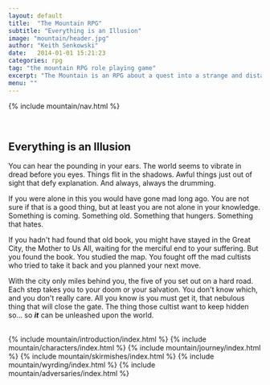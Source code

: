 ```yaml
---
layout: default
title:  "The Mountain RPG"
subtitle: "Everything is an Illusion"
image: "mountain/header.jpg"
author: "Keith Senkowski"
date:   2014-01-01 15:21:23
categories: rpg
tag: "the mountain RPG role playing game"
excerpt: "The Mountain is an RPG about a quest into a strange and distant land in search of the Mountain and the evil that lies within."
menu: ""
---
```

{% include mountain/nav.html %}
<section>
<div class="clearfix gutters"  id="introduction">
	<aside class="span-3 col">
		&nbsp;
	</aside>
	<div class="span-6 col">
		<h2>Everything is an Illusion</h2>
		<p class="first">You can hear the pounding in your ears. The world seems to vibrate in dread before you eyes. Things flit in the shadows. Awful things just out of sight that defy explanation. And always, always the drumming.</p>
		<p>If you were alone in this you would have gone mad long ago. You are not sure if that is a good thing, but at least you are not alone in your knowledge. Something is coming. Something old. Something that hungers. Something that hates.</p>
		<p>If you hadn't had found that old book, you might have stayed in the Great City, the Mother to Us All, waiting for the merciful end to your suffering. But you found the book. You studied the map. You fought off the mad cultists who tried to take it back and you planned your next move.</p>
		<p>With the city only miles behind you, the five of you set out on a hard road. Each step takes you to your doom or your salvation. You don't know which, and you don't really care. All you know is you must get it, that nebulous thing that will close the gate. The thing those cultist want to keep hidden so... so <em><strong>it</strong></em> can be unleashed upon the world.</p>
	</div>
	<aside class="span-3 col empty">&nbsp;
	</aside>
</div>
{% include mountain/introduction/index.html %}
{% include mountain/characters/index.html %}
{% include mountain/journey/index.html %}
{% include mountain/skirmishes/index.html %}
{% include mountain/wyrding/index.html %}
{% include mountain/adversaries/index.html %}

</section>